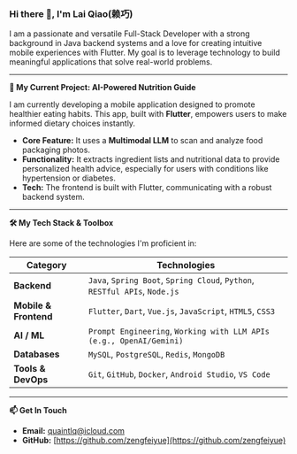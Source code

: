### Hi there 👋, I'm Lai Qiao(赖巧)

I am a passionate and versatile Full-Stack Developer with a strong background in Java backend systems and a love for creating intuitive mobile experiences with Flutter. My goal is to leverage technology to build meaningful applications that solve real-world problems.

---

**🚀 My Current Project: AI-Powered Nutrition Guide**

I am currently developing a mobile application designed to promote healthier eating habits. This app, built with **Flutter**, empowers users to make informed dietary choices instantly.

-   **Core Feature:** It uses a **Multimodal LLM** to scan and analyze food packaging photos.
-   **Functionality:** It extracts ingredient lists and nutritional data to provide personalized health advice, especially for users with conditions like hypertension or diabetes.
-   **Tech:** The frontend is built with Flutter, communicating with a robust backend system.

---

**🛠️ My Tech Stack & Toolbox**

Here are some of the technologies I'm proficient in:

| Category              | Technologies                                                                 |
| --------------------- | ---------------------------------------------------------------------------- |
| **Backend**           | `Java`, `Spring Boot`, `Spring Cloud`, `Python`, `RESTful APIs`, `Node.js`    |
| **Mobile & Frontend** | `Flutter`, `Dart`, `Vue.js`, `JavaScript`, `HTML5`, `CSS3`                     |
| **AI / ML**           | `Prompt Engineering`, `Working with LLM APIs (e.g., OpenAI/Gemini)`            |
| **Databases**         | `MySQL`, `PostgreSQL`, `Redis`, `MongoDB`                                    |
| **Tools & DevOps**    | `Git`, `GitHub`, `Docker`, `Android Studio`, `VS Code`                         |


---

**📫 Get In Touch**

-  **Email:** [quaintlq@icloud.com](mailto:quaintlq@icloud.com)
-  **GitHub:** [https://github.com/zengfeiyue](https://github.com/zengfeiyue)


<br>
